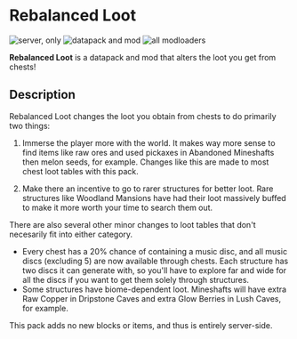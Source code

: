 # Rebalanced Loot

![server, only](https://img.shields.io/badge/environment-server%20only-e61a1a)
![datapack and mod](https://img.shields.io/badge/project%20type-datapack%20&%20mod-39951d)
![all modloaders](https://img.shields.io/badge/modloader-all-eeeeee)

**Rebalanced Loot** is a datapack and mod that alters the loot you get from chests!

## Description

Rebalanced Loot changes the loot you obtain from chests to do primarily two things:

1. Immerse the player more with the world. It makes way more sense to find items like raw ores and used pickaxes in Abandoned Mineshafts then melon seeds, for example. Changes like this are made to most chest loot tables with this pack.

2. Make there an incentive to go to rarer structures for better loot. Rare structures like Woodland Mansions have had their loot massively buffed to make it more worth your time to search them out.

There are also several other minor changes to loot tables that don't necesarily fit into either category. 
- Every chest has a 20% chance of containing a music disc, and all music discs (excluding 5) are now available through chests. Each structure has two discs it can generate with, so you'll have to explore far and wide for all the discs if you want to get them solely through structures.
- Some structures have biome-dependent loot. Mineshafts will have extra Raw Copper in Dripstone Caves and extra Glow Berries in Lush Caves, for example.

This pack adds no new blocks or items, and thus is entirely server-side.